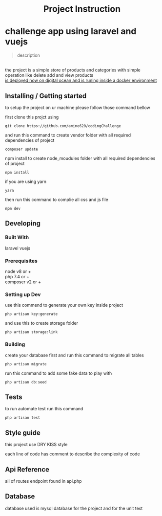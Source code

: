 

<h1 align="center">Project Instruction</h1>




#  challenge app using laravel and vuejs
> description
<br>
the project is a simple store of products and categories with simple operation
like delete add and view products
<br>
<a href="http://159.65.25.101/" target="_blank"> is deployed now on digital ocean and is runing inside a docker environment </a>

## Installing / Getting started

to setup the project on ur machine please follow those command bellow


first clone this projct using


```shell
git clone https://github.com/amine620/codingChallenge
```

and  run this command to create vendor folder with all required dependencies of project

```shell
composer update
```


npm install to create node_moudules folder with all required dependencies of project

```shell
npm install
```

if you are using yarn

```shell
yarn 
```

then run this command to complie all css and js file 


```shell
npm dev
```


## Developing

### Built With
laravel vuejs
### Prerequisites

node v8 or +
<br>
php 7.4 or +
<br>
composer v2 or +


### Setting up Dev

use this commend to generate your own key inside project

```shell
php artisan key:generate
```


and use this to create storage folder

```shell
php artisan storage:link
```



### Building

create your database first and run this command to migrate all tables

```shell
php artisan migrate
```

run this command to add some fake data to play with

```shell
php artisan db:seed
```



## Tests

to run automate test run this command

```shell
php artisan test
```

## Style guide

this project use DRY KISS style 

each line of code has comment to describe the complexity of code

## Api Reference

all of routes endpoint found in api.php 


## Database

database used is mysql database for the project and for the unit test
